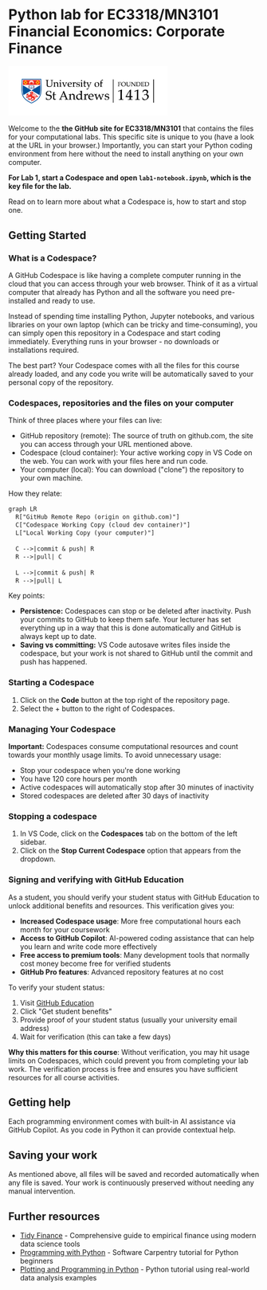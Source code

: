 # Python lab for EC3318/MN3101 Financial Economics: Corporate Finance

<img src=".pics/01-foundation-black-text.png" alt="Workshop Logo" width="320" />

Welcome to the **the GitHub site for EC3318/MN3101** that contains the files for your computational labs. This specific site is unique to you (have a look at the URL in your browser.) Importantly, you can start your Python coding environment from here without the need to install anything on your own computer.

**For Lab 1, start a Codespace and open `lab1-notebook.ipynb`, which is the key file for the lab.**

Read on to learn more about what a Codespace is, how to start and stop one.

## Getting Started

### What is a Codespace?

A GitHub Codespace is like having a complete computer running in the cloud that you can access through your web browser. Think of it as a virtual computer that already has Python and all the software you need pre-installed and ready to use.

Instead of spending time installing Python, Jupyter notebooks, and various libraries on your own laptop (which can be tricky and time-consuming), you can simply open this repository in a Codespace and start coding immediately. Everything runs in your browser - no downloads or installations required.

The best part? Your Codespace comes with all the files for this course already loaded, and any code you write will be automatically saved to your personal copy of the repository.

### Codespaces, repositories and the files on your computer

Think of three places where your files can live:

- GitHub repository (remote): The source of truth on github.com, the site you can access through your URL mentioned above.
- Codespace (cloud container): Your active working copy in VS Code on the web. You can work with your files here and run code.
- Your computer (local): You can download ("clone") the repository to your own machine.

How they relate:

```mermaid
graph LR
  R["GitHub Remote Repo (origin on github.com)"]
  C["Codespace Working Copy (cloud dev container)"]
  L["Local Working Copy (your computer)"]

  C -->|commit & push| R
  R -->|pull| C

  L -->|commit & push| R
  R -->|pull| L
```

Key points:

- **Persistence:** Codespaces can stop or be deleted after inactivity. Push your commits to GitHub to keep them safe. Your lecturer has set everything up in a way that this is done automatically and GitHub is always kept up to date.
- **Saving vs committing:** VS Code autosave writes files inside the codespace, but your work is not shared to GitHub until the commit and push has happened.

### Starting a Codespace

1. Click on the **Code** button at the top right of the repository page.
2. Select the + button to the right of Codespaces.

### Managing Your Codespace

**Important:** Codespaces consume computational resources and count towards your monthly usage limits. To avoid unnecessary usage:

- Stop your codespace when you're done working
- You have 120 core hours per month
- Active codespaces will automatically stop after 30 minutes of inactivity
- Stored codespaces are deleted after 30 days of inactivity

### Stopping a codespace

1. In VS Code, click on the **Codespaces** tab on the bottom of the left sidebar.
2. Click on the **Stop Current Codespace** option that appears from the dropdown.

### Signing and verifying with GitHub Education

As a student, you should verify your student status with GitHub Education to unlock additional benefits and resources. This verification gives you:

- **Increased Codespace usage**: More free computational hours each month for your coursework
- **Access to GitHub Copilot**: AI-powered coding assistance that can help you learn and write code more effectively
- **Free access to premium tools**: Many development tools that normally cost money become free for verified students
- **GitHub Pro features**: Advanced repository features at no cost

To verify your student status:

1. Visit [GitHub Education](https://education.github.com/students)
2. Click "Get student benefits"
3. Provide proof of your student status (usually your university email address)
4. Wait for verification (this can take a few days)

**Why this matters for this course**: Without verification, you may hit usage limits on Codespaces, which could prevent you from completing your lab work. The verification process is free and ensures you have sufficient resources for all course activities.

## Getting help

Each programming environment comes with built-in AI assistance via GitHub Copilot. As you code in Python it can provide contextual help.

## Saving your work

As mentioned above, all files will be saved and recorded automatically when any file is saved. Your work is continuously preserved without needing any manual intervention.

## Further resources

- [Tidy Finance](https://www.tidy-finance.org/) - Comprehensive guide to empirical finance using modern data science tools
- [Programming with Python](https://swcarpentry.github.io/python-novice-inflammation/) - Software Carpentry tutorial for Python beginners
- [Plotting and Programming in Python](https://swcarpentry.github.io/python-novice-gapminder/) - Python tutorial using real-world data analysis examples
